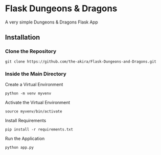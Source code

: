 # Flask Dungeons & Dragons

A very simple Dungeons & Dragons Flask App

## Installation

### Clone the Repository

```
git clone https://github.com/the-akira/Flask-Dungeons-and-Dragons.git
```

### Inside the Main Directory

Create a Virtual Environment

```
python -m venv myvenv
```

Activate the Virtual Environment

```
source myvenv/bin/activate
```

Install Requirements

```
pip install -r requirements.txt
```

Run the Application

```
python app.py
```
